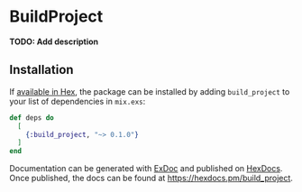 # BuildProject

**TODO: Add description**

## Installation

If [available in Hex](https://hex.pm/docs/publish), the package can be installed
by adding `build_project` to your list of dependencies in `mix.exs`:

```elixir
def deps do
  [
    {:build_project, "~> 0.1.0"}
  ]
end
```

Documentation can be generated with [ExDoc](https://github.com/elixir-lang/ex_doc)
and published on [HexDocs](https://hexdocs.pm). Once published, the docs can
be found at <https://hexdocs.pm/build_project>.


